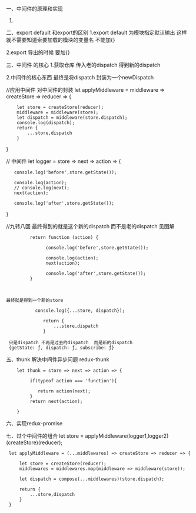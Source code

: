 
一、中间件的原理和实现

   1.



二、export default 和export的区别
   1.export default 为模块指定默认输出 这样就不需要知道索要加载的模块的变量名 不能加{}

   2.export 导出的时候 要加{}




三、中间件 的核心
   1.获取仓库 传入老的dispatch  得到新的dispatch

   2.中间件的核心东西 最终是将dispatch 封装为一个newDispatch




   //应用中间件 对中间件的封装
    let applyMiddleware = middleware => createStore => reducer => {

        let store = createStore(reducer);
        middleware = middleware(store);
        let dispatch = middleware(store.dispatch);
        console.log(dispatch);
        return {
            ...store,dispatch
        }

   }


   // 中间件
   let logger = store => next => action => {


       console.log('before',store.getState());

       console.log(action);
       // console.log(next);
       next(action);

       console.log('after',store.getState());
   }





   //九转八回  最终得到的就是这个新的dispatch  而不是老的dispatch  见图解

             return function (action) {

                   console.log('before',store.getState());

                   console.log(action);
                   next(action);

                   console.log('after',store.getState());
             }



    最终就是得到一个新的store

               console.log({...store, dispatch});

                  return {
                      ...store,dispatch
                  }

     只是dispatch 不再是过去的dispatch  而是新的dispatch
     {getState: ƒ, dispatch: ƒ, subscribe: ƒ}

五、thunk 解决中间件异步问题 redux-thunk

        let thunk = store => next => action => {

             if(typeof action === 'function'){

                return action(next);
             }
             return next(action);

        }


六、实现redux-promise


七、过个中间件的组合
    let store = applyMiddleware(logger1,logger2)(createStore)(reducer);


     let applyMiddleware = (...middlewares) => createStore => reducer => {

         let store = createStore(reducer);
         middlewares = middlewares.map(middleware => middleware(store));

         let dispatch = compose(...middlewares)(store.dispatch);

         return {
             ...store,dispatch
         }
     }




